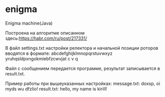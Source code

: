 # enigma
Enigma machine(Java)

Построена на алгоритме описанном здесь:https://habr.com/ru/post/217331/

В файл settings.txt настройки релектора и начальной позиции роторов вводятся в формате:
abcdefghijklmnopqrstuvwxyz   
yruhqsldpxngokmiebfzcwvjat
c
v
q

Файл с сообщением передается программе, результат записывается в result.txt.

Пример работы при вышеуказанных настройках:
message.txt:  doxsp, oi myds wu dfzlio!
result.txt:   hello, my name is kirill!
